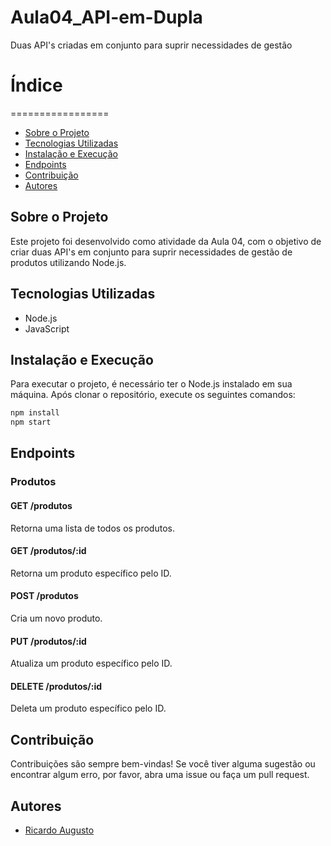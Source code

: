 # Aula04_API-em-Dupla
 Duas API's criadas em conjunto para suprir necessidades de gestão

# Índice
=================
<!--ts-->
   * [Sobre o Projeto](#sobre-o-projeto)
   * [Tecnologias Utilizadas](#tecnologias-utilizadas)
   * [Instalação e Execução](#instalação-e-execução)
   * [Endpoints](#endpoints)
   * [Contribuição](#contribuição)
   * [Autores](#autores)
<!--te-->

## Sobre o Projeto
Este projeto foi desenvolvido como atividade da Aula 04, com o objetivo de criar duas API's em conjunto para suprir necessidades de gestão de produtos utilizando Node.js.

## Tecnologias Utilizadas
- Node.js
- JavaScript

## Instalação e Execução
Para executar o projeto, é necessário ter o Node.js instalado em sua máquina. Após clonar o repositório, execute os seguintes comandos:
```bash
npm install
npm start
```

## Endpoints
### Produtos
#### GET /produtos
Retorna uma lista de todos os produtos.
#### GET /produtos/:id
Retorna um produto específico pelo ID.
#### POST /produtos
Cria um novo produto.
#### PUT /produtos/:id
Atualiza um produto específico pelo ID.
#### DELETE /produtos/:id
Deleta um produto específico pelo ID.

## Contribuição
Contribuições são sempre bem-vindas! Se você tiver alguma sugestão ou encontrar algum erro, por favor, abra uma issue ou faça um pull request.

## Autores
- [Ricardo Augusto](https://github.com/RicardoAugust-0)